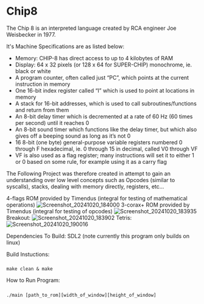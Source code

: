 # Chip8

The Chip 8 is an interpreted language created by RCA engineer Joe Weisbecker in 1977.

It's Machine Specifications are as listed below:

- Memory: CHIP-8 has direct access to up to 4 kilobytes of RAM
- Display: 64 x 32 pixels (or 128 x 64 for SUPER-CHIP) monochrome, ie. black or white
- A program counter, often called just “PC”, which points at the current instruction in memory
- One 16-bit index register called “I” which is used to point at locations in memory
- A stack for 16-bit addresses, which is used to call subroutines/functions and return from them
- An 8-bit delay timer which is decremented at a rate of 60 Hz (60 times per second) until it reaches 0
- An 8-bit sound timer which functions like the delay timer, but which also gives off a beeping sound as long as it’s not 0
- 16 8-bit (one byte) general-purpose variable registers numbered 0 through F hexadecimal, ie. 0 through 15 in decimal, called V0 through VF
- VF is also used as a flag register; many instructions will set it to either 1 or 0 based on some rule, for example using it as a carry flag

The Following Project was therefore created in attempt to gain an understanding over low level concepts such as Opcodes (similar to syscalls), stacks, dealing with memory directly, registers, etc...

4-flags ROM provided by Timendus (integral for testing of mathematical operations)
![Screenshot_20241020_184000](https://github.com/user-attachments/assets/00344a29-fca4-4a5a-8c31-241ee9a31800)
3-corax+ ROM provided by Timendus (integral for testing of opcodes)
![Screenshot_20241020_183935](https://github.com/user-attachments/assets/09e9e30f-16fb-4e14-88a7-9e79cca33ac4)
Breakout:
![Screenshot_20241020_183902](https://github.com/user-attachments/assets/92514e91-189d-42c1-b74b-025f260c41c9)
Tetris:
![Screenshot_20241020_190016](https://github.com/user-attachments/assets/b3d06a64-2944-4112-9099-4b2b93a06b24)

Dependencies To Build:
  SDL2 (note currently this program only builds on linux)

Build Instuctions:
  #####
    make clean & make

How to Run Program:
  #####
    ./main [path_to_rom][width_of_window][height_of_window]
